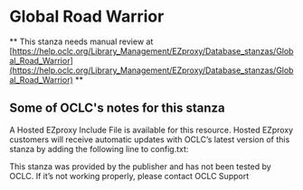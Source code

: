 # Global Road Warrior
** This stanza needs manual review at [https://help.oclc.org/Library_Management/EZproxy/Database_stanzas/Global_Road_Warrior](https://help.oclc.org/Library_Management/EZproxy/Database_stanzas/Global_Road_Warrior) **

## Some of OCLC's notes for this stanza

A Hosted EZproxy Include File is available for this resource. Hosted EZproxy customers will receive automatic updates with OCLC&rsquo;s latest version of this stanza by adding the following line to config.txt:

This stanza was provided by the publisher and has not been tested by OCLC. If it&rsquo;s not working properly, please contact OCLC Support  
